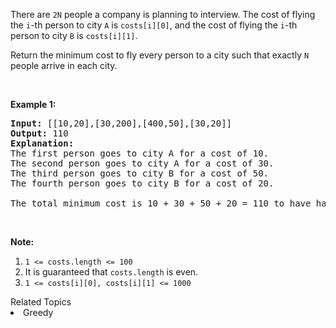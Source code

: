 <p>There are <code>2N</code> people a company is planning to interview. The cost of flying the <code>i</code>-th person to city <code>A</code> is <code>costs[i][0]</code>, and the cost of flying the <code>i</code>-th person to city <code>B</code> is <code>costs[i][1]</code>.</p>

<p>Return the minimum cost to fly every person to a city such that exactly <code>N</code> people arrive in each city.</p>

<p>&nbsp;</p>

<p><strong>Example 1:</strong></p>

<pre>
<strong>Input: </strong><span id="example-input-1-1">[[10,20],[30,200],[400,50],[30,20]]</span>
<strong>Output: </strong><span id="example-output-1">110</span>
<strong>Explanation: </strong>
The first person goes to city A for a cost of 10.
The second person goes to city A for a cost of 30.
The third person goes to city B for a cost of 50.
The fourth person goes to city B for a cost of 20.

The total minimum cost is 10 + 30 + 50 + 20 = 110 to have half the people interviewing in each city.
</pre>

<p>&nbsp;</p>

<p><strong>Note:</strong></p>

<ol>
	<li><code>1 &lt;= costs.length &lt;= 100</code></li>
	<li>It is guaranteed that <code>costs.length</code> is even.</li>
	<li><code>1 &lt;= costs[i][0], costs[i][1] &lt;= 1000</code></li>
</ol><div><div>Related Topics</div><div><li>Greedy</li></div></div>